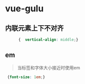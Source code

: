 # vue-gulu

##  内联元素上下不对齐
```css
      {  vertical-align: middle;}


```

## em
 > 当标签和字体大小接近时使用em
```css
 {font-size: 1em;}
```